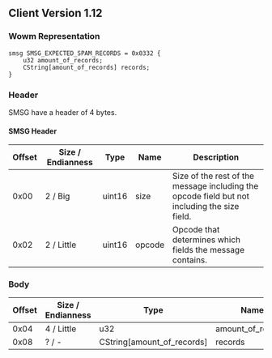 ## Client Version 1.12

### Wowm Representation
```rust,ignore
smsg SMSG_EXPECTED_SPAM_RECORDS = 0x0332 {
    u32 amount_of_records;    
    CString[amount_of_records] records;    
}
```
### Header
SMSG have a header of 4 bytes.

#### SMSG Header
| Offset | Size / Endianness | Type   | Name   | Description |
| ------ | ----------------- | ------ | ------ | ----------- |
| 0x00   | 2 / Big           | uint16 | size   | Size of the rest of the message including the opcode field but not including the size field.|
| 0x02   | 2 / Little        | uint16 | opcode | Opcode that determines which fields the message contains.|
### Body
| Offset | Size / Endianness | Type | Name | Description |
| ------ | ----------------- | ---- | ---- | ----------- |
| 0x04 | 4 / Little | u32 | amount_of_records |  |
| 0x08 | ? / - | CString[amount_of_records] | records |  |

